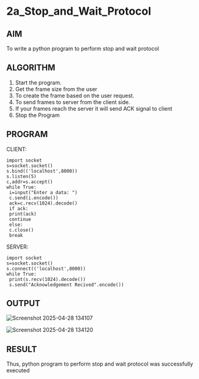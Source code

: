 # 2a_Stop_and_Wait_Protocol
## AIM 
To write a python program to perform stop and wait protocol
## ALGORITHM
1. Start the program.
2. Get the frame size from the user
3. To create the frame based on the user request.
4. To send frames to server from the client side.
5. If your frames reach the server it will send ACK signal to client
6. Stop the Program
## PROGRAM
CLIENT:
```
import socket
s=socket.socket()
s.bind(('localhost',8000))
s.listen(5)
c,addr=s.accept()
while True:
 i=input("Enter a data: ")
 c.send(i.encode())
 ack=c.recv(1024).decode()
 if ack:
 print(ack)
 continue
 else:
 c.close()
 break
```
SERVER:
```
import socket
s=socket.socket()
s.connect(('localhost',8000))
while True:
 print(s.recv(1024).decode())
 s.send("Acknowledgement Recived".encode())
```
## OUTPUT
![Screenshot 2025-04-28 134107](https://github.com/user-attachments/assets/7e531a23-f248-490e-b794-28703cf56bbb)

![Screenshot 2025-04-28 134120](https://github.com/user-attachments/assets/ade6a5a2-c3fa-48a9-aa18-7fe9f63a6e3a)
## RESULT
Thus, python program to perform stop and wait protocol was successfully executed
